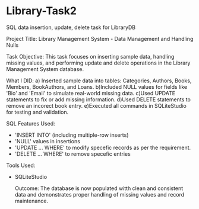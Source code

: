 # Library-Task2
SQL data insertion, update, delete task for LibraryDB

Project Title: Library Management System - Data Management and Handling Nulls

Task Objective:
This task focuses on inserting sample data, handling missing values, and performing update and delete operations in the Library Management System database.

What I DID:
a) Inserted sample data into tables: Categories, Authors, Books, Members, BookAuthors, and Loans.
b)Included NULL values for fields like 'Bio' and 'Email' to simulate real-world missing data.
c)Used UPDATE statements to fix or add missing information.
d)Used DELETE statements to remove an incorect book entry.
e)Executed all commands in SQLiteStudio for testing and validation.

SQL Features Used:
- 'INSERT INTO' (including multiple-row inserts)
- 'NULL' values in insertions
- 'UPDATE ... WHERE' to modify specefic records as per the requirement.
- 'DELETE ... WHERE' to remove specefic entries

Tools Used:
- SQLiteStudio

  Outcome:
  The database is now populated witth clean and consistent data and demonstrates proper handling of missing values and record maintenance.
